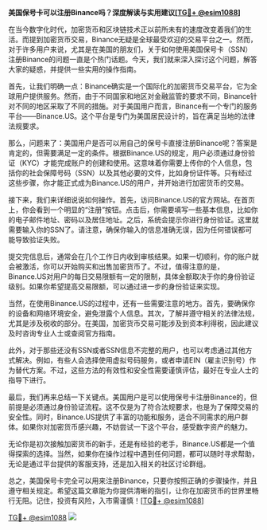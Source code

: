 **美国保号卡可以注册Binance吗？深度解读与实用建议[[TG💪+ @esim1088](https://t.me/s/esim1088)]**

在当今数字化时代，加密货币和区块链技术正以前所未有的速度改变着我们的生活。而提到加密货币交易，Binance无疑是全球最受欢迎的交易平台之一。然而，对于许多用户来说，尤其是在美国的朋友们，关于如何使用美国保号卡（SSN）注册Binance的问题一直是个热门话题。今天，我们就来深入探讨这个问题，解答大家的疑惑，并提供一些实用的操作指南。

首先，让我们明确一点：Binance确实是一个国际化的加密货币交易平台，它为全球用户提供服务。然而，由于不同国家和地区对金融监管的要求不同，Binance针对不同的地区采取了不同的措施。对于美国用户而言，Binance有一个专门的服务平台——Binance.US。这个平台是专门为美国居民设计的，旨在满足当地的法律法规要求。

那么，问题来了：美国用户是否可以用自己的保号卡直接注册Binance呢？答案是肯定的，但需要满足一定的条件。根据Binance.US的规定，用户必须通过身份验证（KYC）才能完成账户的创建和使用。这意味着你需要上传你的个人信息，包括你的社会保障号码（SSN）以及其他必要的文件，比如身份证件等。只有经过这些步骤，你才能正式成为Binance.US的用户，并开始进行加密货币的交易。

接下来，我们来详细说说如何操作。首先，访问Binance.US的官方网站。在首页上，你会看到一个明显的“注册”按钮。点击后，你需要填写一些基本信息，比如你的电子邮件地址、密码以及居住地址。之后，系统会提示你进行身份验证。这里就需要输入你的SSN了。请注意，确保你输入的信息准确无误，因为任何错误都可能导致验证失败。

提交完信息后，通常会在几个工作日内收到审核结果。如果一切顺利，你的账户就会被激活，你可以开始购买和出售加密货币了。不过，值得注意的是，Binance.US对用户的每日交易限额有一定的限制，具体金额取决于你的身份验证级别。如果你希望提高交易限额，可以通过进一步的身份验证来实现。

当然，在使用Binance.US的过程中，还有一些需要注意的地方。首先，要确保你的设备和网络环境安全，避免泄露个人信息。其次，了解并遵守相关的法律法规，尤其是涉及税收的部分。在美国，加密货币交易可能涉及到资本利得税，因此建议及时咨询专业人士或查阅官方指南。

此外，对于那些还没有SSN或者SSN信息不完整的用户，也可以考虑通过其他方式解决。例如，有些人会选择使用虚拟号码服务，或者申请EIN（雇主识别号）作为替代方案。不过，这些方法的有效性和安全性需要谨慎评估，最好在专业人士的指导下进行。

最后，我们再来总结一下关键点。美国用户是可以使用保号卡注册Binance的，但前提是必须通过身份验证流程。这不仅是为了符合法规要求，也是为了保障交易的安全性。同时，Binance.US提供了丰富的功能和服务，适合不同需求的用户群体。如果你对加密货币感兴趣，不妨尝试一下这个平台，感受数字资产的魅力。

无论你是初次接触加密货币的新手，还是有经验的老手，Binance.US都是一个值得探索的选择。当然，如果你在操作过程中遇到任何问题，都可以随时寻求帮助，无论是通过平台提供的客服支持，还是加入相关的社区讨论群组。

总之，美国保号卡完全可以用来注册Binance，只要你按照正确的步骤操作，并且遵守相关规定。希望这篇文章能为你提供清晰的指引，让你在加密货币的世界里畅行无阻。记住，投资有风险，入市需谨慎！[[TG💪+ @esim1088](https://t.me/s/esim1088)]

[TG💪+ @esim1088](https://t.me/s/esim1088) ![](https://i.postimg.cc/4NQfJmqS/Snipaste-2025-05-13-00-14-12.png)
